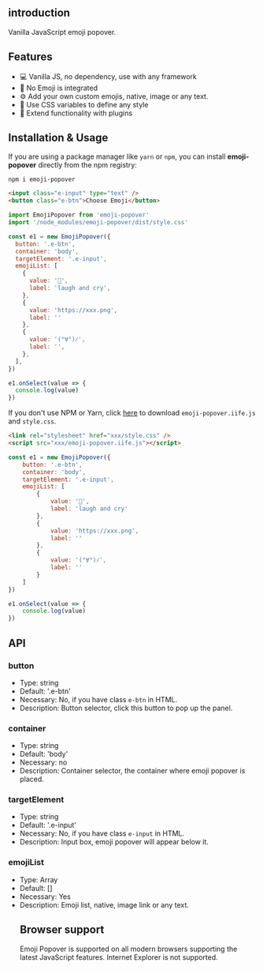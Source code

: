 ## introduction

Vanilla JavaScript emoji popover.

## Features

- 💻 Vanilla JS, no dependency, use with any framework
- 🙅‍ No Emoji is integrated
- ⚙️ Add your own custom emojis, native, image or any text.
- 🎨 Use CSS variables to define any style
- 🧩 Extend functionality with plugins

## Installation & Usage

If you are using a package manager like `yarn` or `npm`, you can install **emoji-popover** directly from the npm registry:

```
npm i emoji-popover
```

```HTML
<input class="e-input" type="text" />
<button class="e-btn">Choose Emoji</button>
```

```JavaScript
import EmojiPopover from 'emoji-popover'
import '/node_modules/emoji-popover/dist/style.css'

const e1 = new EmojiPopover({
  button: '.e-btn',
  container: 'body',
  targetElement: '.e-input',
  emojiList: [
    {
      value: '🤣',
      label: 'laugh and cry',
    },
    {
      value: 'https://xxx.png',
      label: ''
    },
    {
      value: '(°∀°)ﾉ',
      label: '',
    },
  ],
})

e1.onSelect(value => {
  console.log(value)
})
```

If you don't use NPM or Yarn, click [here](https://github.com/guangzan/emoji-popover)
to download `emoji-popover.iife.js` and `style.css`.

```HTML
<link rel="stylesheet" href="xxx/style.css" />
<script src="xxx/emoji-popover.iife.js"></script>
```

```JavaScript
const e1 = new EmojiPopover({
    button: '.e-btn',
    container: 'body',
    targetElement: '.e-input',
    emojiList: [
        {
            value: '🤣',
            label: 'laugh and cry'
        },
        {
            value: 'https://xxx.png',
            label: ''
        },
        {
            value: '(°∀°)ﾉ',
            label: ''
        }
    ]
})

e1.onSelect(value => {
    console.log(value)
})
```

## API

### button

- Type: string
- Default: '.e-btn'
- Necessary: No, if you have class `e-btn` in HTML.
- Description: Button selector, click this button to pop up the panel.

### container

- Type: string
- Default: 'body'
- Necessary: no
- Description: Container selector, the container where emoji popover is placed.

### targetElement

- Type: string
- Default: '.e-input'
- Necessary: No, if you have class `e-input` in HTML.
- Description: Input box, emoji popover will appear below it.

### emojiList

- Type: Array<object>
- Default: []
- Necessary: Yes
- Description: Emoji list, native, image link or any text.

## Browser support

Emoji Popover is supported on all modern browsers supporting the latest JavaScript features. Internet Explorer is not supported.
